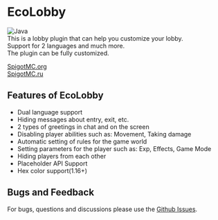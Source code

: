 # EcoLobby
![Java](https://img.shields.io/badge/Java-8%2B-brightgreen) \
This is a lobby plugin that can help you customize your lobby.  
Support for 2 languages and much more.  
The plugin can be fully customized.

[SpigotMC.org](https://www.spigotmc.org/resources/ecolobby-for-lobby-plugin.101547/) \
[SpigotMC.ru](https://spigotmc.ru/resources/ecolobby-plagina-dlja-lobbi.998/)
## Features of EcoLobby
 - Dual language support
- Hiding messages about entry, exit, etc.
- 2 types of greetings in chat and on the screen
- Disabling player abilities such as: Movement, Taking damage
- Automatic setting of rules for the game world
- Setting parameters for the player such as: Exp, Effects, Game Mode
- Hiding players from each other
- Placeholder API Support
- Hex color support(1.16+)
## Bugs and Feedback
For bugs, questions and discussions please use the [Github Issues](https://github.com/Baraban4ik/EcoLobby/issues).
